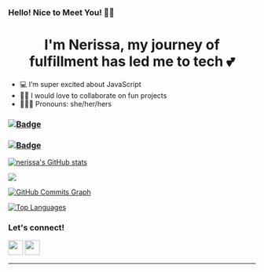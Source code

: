 ### Hello! Nice to Meet You! 👋🏾

# <h1 align="center"> I'm Nerissa, my journey of fulfillment has led me to tech 💕 </h1>

- 💻 I’m super excited about JavaScript
- 👯‍♀️ I would love to collaborate on fun projects
- 💁🏾‍♀️ Pronouns: she/her/hers

<!-- ### [![Top Stack](https://widget.realdeveloper.pro/api/top?stack=JavaScript,Node.js,React)](https://github.com/nerissadorlus) -->

### [![Badge](https://widget.realdeveloper.pro/api/badge?title=Languages%20and%20Framework&badges=JavaScript,Node.js,Express.js)](https://github.com/nerissadorlus)

### [![Badge](https://widget.realdeveloper.pro/api/badge?title=Database%20and%20DevOps&badges=Firestore,MongoDB,MySQL)](https://github.com/nerissadorlus)

<a href="http://www.github.com/nerissadorlus"><img src="https://github-readme-stats.vercel.app/api?username=nerissadorlus&show_icons=true&hide=&count_private=true&title_color=ec4899&text_color=ffffff&icon_color=a855f7&bg_color=1c1917&hide_border=true&show_icons=true" alt="nerissa's GitHub stats" /></a>

<a href="http://www.github.com/nerissadorlus"><img src="https://github-readme-streak-stats.herokuapp.com/?user=nerissadorlus&stroke=ffffff&background=1c1917&ring=ec4899&fire=ec4899&currStreakNum=ffffff&currStreakLabel=ec4899&sideNums=ffffff&sideLabels=ffffff&dates=ffffff&hide_border=true" /></a>

<a href="http://www.github.com/nerissadorlus"><img src="https://activity-graph.herokuapp.com/graph?username=nerissadorlus&bg_color=1c1917&color=ffffff&line=a855f7&point=ffffff&area_color=1c1917&area=true&hide_border=true&custom_title=GitHub%20Commits%20Graph" alt="GitHub Commits Graph" /></a>

<a href="https://github.com/nerissdorlus" align="left"><img src="https://github-readme-stats.vercel.app/api/top-langs/?username=nerissadorlus&langs_count=10&title_color=ec4899&text_color=ffffff&icon_color=a855f7&bg_color=1c1917&hide_border=true&locale=en&custom_title=Top%20%Languages" alt="Top Languages" /></a>

<!-- ### [![Badge](https://widget.realdeveloper.pro/api/badge?title=Database%20and%20DevOps&badges=MySQL,MongoDB,Firestore)](https://github.com/nerissadorlus) -->

<!-- ### ![Nerissa's GitHub stats](https://github-readme-stats.vercel.app/api?username=nerissadorlus&show_icons=true&theme=radical) -->

### Let's connect!

[<img height="30" src = "https://img.shields.io/badge/gmail-c14438?&style=flat&logo=gmail&logoColor=white">][gmail]
[<img height="30" src="https://img.shields.io/badge/linkedin-blue.svg?&style=flat&logo=linkedin&logoColor=white" />][linkedin]
<br />

<hr />

[gmail]: mailto:nerissadorlus@gmail.com
[linkedin]: https://www.linkedin.com/in/nerissadorlus/
